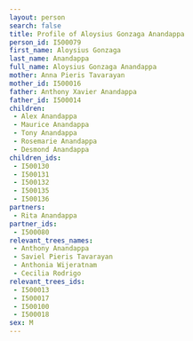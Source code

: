 ```yaml
---
layout: person
search: false
title: Profile of Aloysius Gonzaga Anandappa
person_id: I500079
first_name: Aloysius Gonzaga
last_name: Anandappa
full_name: Aloysius Gonzaga Anandappa
mother: Anna Pieris Tavarayan
mother_id: I500016
father: Anthony Xavier Anandappa
father_id: I500014
children:
 - Alex Anandappa
 - Maurice Anandappa
 - Tony Anandappa
 - Rosemarie Anandappa
 - Desmond Anandappa
children_ids:
 - I500130
 - I500131
 - I500132
 - I500135
 - I500136
partners:
 - Rita Anandappa
partner_ids:
 - I500080
relevant_trees_names:
 - Anthony Anandappa
 - Saviel Pieris Tavarayan
 - Anthonia Wijeratnam
 - Cecilia Rodrigo
relevant_trees_ids:
 - I500013
 - I500017
 - I500100
 - I500018
sex: M
---
```


